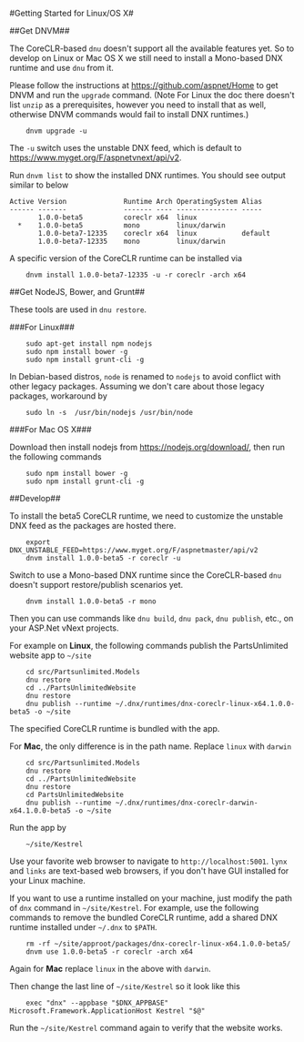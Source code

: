 #Getting Started for Linux/OS X#

##Get DNVM##

The CoreCLR-based `dnu` doesn't support all the available features
yet.  So to develop on Linux or Mac OS X we still need to install a Mono-based
DNX runtime and use `dnu` from it.

Please follow the instructions at
<https://github.com/aspnet/Home> to get DNVM and run the `upgrade`
command. (Note For Linux the doc there doesn't list `unzip` as a
prerequisites, however you need to install that as well, otherwise
DNVM commands would fail to install DNX runtimes.)

```
    dnvm upgrade -u
```

The `-u` switch uses the unstable DNX feed, which is default to
<https://www.myget.org/F/aspnetvnext/api/v2>.

Run `dnvm list` to show the installed DNX runtimes.  You should see output
similar to below

```
Active Version              Runtime Arch OperatingSystem Alias
------ -------              ------- ---- --------------- -----
       1.0.0-beta5          coreclr x64  linux
  *    1.0.0-beta5          mono         linux/darwin
       1.0.0-beta7-12335    coreclr x64  linux           default
       1.0.0-beta7-12335    mono         linux/darwin
```

A specific version of the CoreCLR runtime can be installed via

```
    dnvm install 1.0.0-beta7-12335 -u -r coreclr -arch x64
```

##Get NodeJS, Bower, and Grunt##

These tools are used in `dnu restore`.

###For Linux###

```
    sudo apt-get install npm nodejs
    sudo npm install bower -g
    sudo npm install grunt-cli -g
```

In Debian-based distros, `node` is renamed to `nodejs` to avoid
conflict with other legacy packages.  Assuming we don't care about
those legacy packages, workaround by

```
    sudo ln -s  /usr/bin/nodejs /usr/bin/node
```

###For Mac OS X###

Download then install nodejs from <https://nodejs.org/download/>, then
run the following commands

```
    sudo npm install bower -g
    sudo npm install grunt-cli -g
```

##Develop##


To install the beta5 CoreCLR runtime, we need to customize the unstable
DNX feed as the packages are hosted there.

```
    export DNX_UNSTABLE_FEED=https://www.myget.org/F/aspnetmaster/api/v2
    dnvm install 1.0.0-beta5 -r coreclr -u
```

Switch to use a Mono-based DNX runtime since the CoreCLR-based `dnu`
doesn't support restore/publish scenarios yet. 

```
    dnvm install 1.0.0-beta5 -r mono
```

Then you can use commands like `dnu build`, `dnu pack`, `dnu publish`,
etc., on your ASP.Net vNext projects.

For example on **Linux**, the following commands publish the PartsUnlimited website app to `~/site`

```
    cd src/Partsunlimited.Models
    dnu restore
    cd ../PartsUnlimitedWebsite
    dnu restore
    dnu publish --runtime ~/.dnx/runtimes/dnx-coreclr-linux-x64.1.0.0-beta5 -o ~/site
```

The specified CoreCLR runtime is bundled with the app.

For **Mac**, the only difference is in the path name.  Replace `linux`
with `darwin`

```
    cd src/Partsunlimited.Models
    dnu restore
    cd ../PartsUnlimitedWebsite
    dnu restore
    cd PartsUnlimitedWebsite
    dnu publish --runtime ~/.dnx/runtimes/dnx-coreclr-darwin-x64.1.0.0-beta5 -o ~/site
```

Run the app by

```
    ~/site/Kestrel
```

Use your favorite web browser to navigate to `http://localhost:5001`.
`lynx` and `links` are text-based web browsers, if you don't have GUI
installed for your Linux machine.

If you want to use a runtime installed on your machine, just modify
the path of `dnx` command in `~/site/Kestrel`.  For example, use the
following commands to remove the bundled CoreCLR runtime, add a shared DNX
runtime installed under `~/.dnx` to `$PATH`.

```
    rm -rf ~/site/approot/packages/dnx-coreclr-linux-x64.1.0.0-beta5/
    dnvm use 1.0.0-beta5 -r coreclr -arch x64
```

Again for **Mac** replace `linux` in the above with `darwin`.

Then change the last line of `~/site/Kestrel` so it look like this

```
    exec "dnx" --appbase "$DNX_APPBASE" Microsoft.Framework.ApplicationHost Kestrel "$@"
```

Run the `~/site/Kestrel` command again to verify that the website works.
